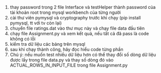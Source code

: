 1. thay password trong 2 file Interface và testHelper thành password của tài khoản root trong mysql workbench của từng người
2. cài thư viên pymysql và cryptography trước khi chạy (pip install pymysql, tt với tv còn lại)
3. chuyển file ratings.dat vào thư mục này và chạy file data đầu tiên
4. chạy file Assignment.py và xem kết quả, nếu tất cả đã pass là code không có lỗi
5. kiểm tra dữ liệu các bảng trên mysql
6. sau khi chạy thành công, hãy đọc hiểu code từng phần
7. Chú ý: nếu muốn test nhiều dữ liệu hơn có thể thay đổi số dòng dữ liệu được lấy trong file data.py và thay số dòng đó vào ACTUAL_ROWS_IN_INPUT_FILE trong file Assignment.py
